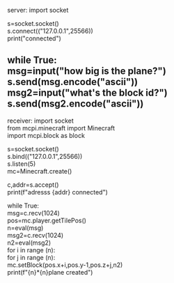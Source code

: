 server: 
import socket  

s=socket.socket()  
s.connect(("127.0.0.1",25566))  
print("connected")  

while True:  
    msg=input("how big is the plane?")  
    s.send(msg.encode("ascii"))  
    msg2=input("what's the block id?")  
    s.send(msg2.encode("ascii"))  
---
receiver: 
import socket  
from mcpi.minecraft import Minecraft  
import mcpi.block as block  

s=socket.socket()  
s.bind(("127.0.0.1",25566))  
s.listen(5)  
mc=Minecraft.create()  

c,addr=s.accept()  
print(f"adresss {addr} connected")  

while True:  
    msg=c.recv(1024)  
    pos=mc.player.getTilePos()  
    n=eval(msg)  
    msg2=c.recv(1024)  
    n2=eval(msg2)  
    for i in range (n):  
        for j in range (n):  
            mc.setBlock(pos.x+i,pos.y-1,pos.z+j,n2)  
            print(f"{n}*{n}plane created")  
    
